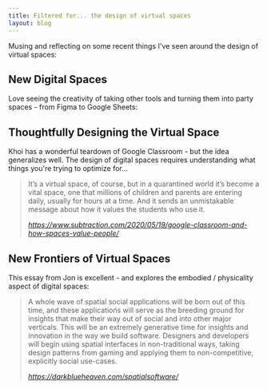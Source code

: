 ```yaml
---
title: Filtered for... the design of virtual spaces
layout: blog
---
```


Musing and reflecting on some recent things I've seen around the design of virtual spaces:

## New Digital Spaces

Love seeing the creativity of taking other tools and turning them into party spaces - from Figma to Google Sheets:

<blockquote class='twitter-tweet' data-conversation='none'><a href='https://twitter.com/shannonrhee/status/1263162328989622273'></a></blockquote> <script async src='https://platform.twitter.com/widgets.js' charset='utf-8'></script>

<blockquote class='twitter-tweet' data-conversation='none'><a href='https://twitter.com/tigershungry/status/1256912508943728640'></a></blockquote> <script async src='https://platform.twitter.com/widgets.js' charset='utf-8'></script>

## Thoughtfully Designing the Virtual Space

Khoi has a wonderful teardown of Google Classroom - but the idea generalizes well. The design of digital spaces requires understanding what things you're trying to optimize for...

<blockquote class="quoteback" data-title="Google Classroom and How Spaces Value People + Subtraction.com" data-author="Khoi Vin" cite="https://www.subtraction.com/2020/05/19/google-classroom-and-how-spaces-value-people/">
<p>It’s a virtual space, of course, but in a quarantined world it’s become a vital space, one that millions of children and parents are entering daily, usually for hours at a time. And it sends an unmistakable message about how it values the students who use it.</p>
<footer> <cite><a href="https://www.subtraction.com/2020/05/19/google-classroom-and-how-spaces-value-people/">https://www.subtraction.com/2020/05/19/google-classroom-and-how-spaces-value-people/</a></cite></footer>
<script note="REPLACE WITH REAL SCRIPT" src="https://cdn.jsdelivr.net/gh/tomcritchlow/Citations-Magic@tom-branch/quoteback.js"></script>
</blockquote>

## New Frontiers of Virtual Spaces

This essay from Jon is excellent - and explores the embodied / physicality aspect of digital spaces:

<blockquote class="quoteback" data-title="Spatial Software" data-author="John Palmer" cite="https://darkblueheaven.com/spatialsoftware/">
<p>A whole wave of spatial social applications will be born out of this time, and these applications will serve as the breeding ground for insights that make their way out of social and into other major verticals. This will be an extremely generative time for insights and innovation in the way we build software. Designers and developers will begin using spatial interfaces in non-traditional ways, taking design patterns from gaming and applying them to non-competitive, explicitly social use-cases.</p>
<footer> <cite><a href="https://darkblueheaven.com/spatialsoftware/">https://darkblueheaven.com/spatialsoftware/</a></cite></footer>
<script note="REPLACE WITH REAL SCRIPT" src="https://cdn.jsdelivr.net/gh/tomcritchlow/Citations-Magic@tom-branch/quoteback.js"></script>
</blockquote>